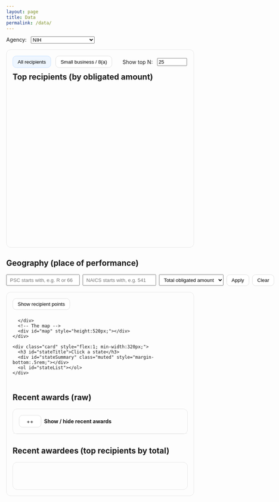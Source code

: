 ```yaml
---
layout: page
title: Data
permalink: /data/
---
```


<style>
  .pill { padding:.45rem .8rem; border-radius:.6rem; border:1px solid #ddd; cursor:pointer; background:#fff; }
  .pill:hover { background:#f6f6f6; }
  .pill.active { background:#eef6ff; border-color:#c6e0ff; }
  .muted { color:#666; }
  .row { display:flex; gap:2rem; flex-wrap:wrap; align-items:flex-start; }
  .card { padding:1rem; border:1px solid #e5e5e5; border-radius:.75rem; }
  table.table { border-collapse: collapse; width: 100%; }
  table.table thead th { background:#1f77b4; color:#fff; text-align:left; padding:.6rem .8rem; position:sticky; top:0; }
  table.table tbody td { padding:.35rem .6rem; border-bottom:1px solid #eee; font-size:.95rem; }
  table.table tbody tr:nth-child(even) { background:#f7fbff; }
  able.table thead th { background:#1f77b4; color:#fff; text-align:left; padding:.45rem .6rem; position:sticky; top:0; cursor:pointer; }
</style>
<style>
  #awardsPanel > summary .pill { width:2rem; text-align:center; }
  #awardsPanel[open] > summary .pill { content:"–"; }
  #awardsPanel[open] > summary .pill::after { content:"–"; }
  #awardsPanel:not([open]) > summary .pill::after { content:"+"; }
  th.sortable { cursor:pointer; user-select:none; }
  th.sortable .dir { opacity:.6; font-size:.9em; margin-left:.25rem; }
</style>

<div class="prose">
    <!-- Agency picker -->
  <div style="margin:.25rem 0 1rem 0;">
    <label for="agencySelect" style="margin-right:.5rem;">Agency:</label>
    <select id="agencySelect">
      <option value="nih">NIH</option>
      <option value="arpa-h">ARPA-H</option>
      <option value="ahrq">AHRQ</option>
      <option value="cms">CMS</option>
      <option value="dod_army_usamrdc">DoD · Army · USAMRDC</option>
      <option value="dod_navy_onr">DoD · Navy · ONR</option>
      <option value="dod_air_force_afrl">DoD · Air Force · AFRL</option>
      <option value="epa">EPA</option>
      <option value="doe_sc">DOE · SC</option>
      <option value="doe_arpa-e">DOE · ARPA-E</option>
    </select>
  </div>

  <!-- Top recipients -->
  <div class="card" style="margin-bottom:1rem;">
    <div style="display:flex; align-items:center; gap:.75rem; margin-bottom:.75rem;">
      <button id="tab-all" class="pill active">All recipients</button>
      <button id="tab-sb"  class="pill">Small business / 8(a)</button>
      <label for="topN" style="margin-left:1rem;">Show top N:</label>
      <input id="topN" type="number" value="25" min="1" max="200" style="width:5rem;">
    </div>
    <h2 id="chartTitle" style="margin:0 0 .5rem 0;">Top recipients (by obligated amount)</h2>
    <div id="chart" style="min-height:420px;"></div>
  </div>

  <!-- Geography -->
  <h2>Geography (place of performance)</h2>
  <div style="display:flex; gap:.5rem; align-items:center; margin:.5rem 0 1rem 0;">
    <input id="pscFilter"   placeholder="PSC starts with, e.g. R or 66"    style="padding:.35rem .5rem;">
    <input id="naicsFilter" placeholder="NAICS starts with, e.g. 541"      style="padding:.35rem .5rem;">
    <select id="aggMetric" style="padding:.35rem .5rem;">
      <option value="amount" selected>Total obligated amount</option>
      <option value="count">Award count</option>
    </select>
    <button id="applyFilters" class="pill">Apply</button>
    <button id="clearSelection" class="pill">Clear</button>
    <span id="mapNote" class="muted" style="margin-left:.5rem;"></span>
  </div>

  <div class="row">
    <div class="card" style="flex:2; min-width:420px;">
      <!-- Map controls -->
      <div style="display:flex; gap:.5rem; align-items:center; flex-wrap:wrap; margin-bottom:.75rem;">
        <button id="togglePoints" class="pill">Show recipient points</button>
        <button id="backToUS" class="pill" style="display:none;">← Back to US</button>
        <button id="togglePoints" class="pill" style="display:none; margin-bottom:.75rem;">Hide recipient points</button>

      </div>
      <!-- The map -->
      <div id="map" style="height:520px;"></div>
    </div>

    <div class="card" style="flex:1; min-width:320px;">
      <h3 id="stateTitle">Click a state</h3>
      <div id="stateSummary" class="muted" style="margin-bottom:.5rem;"></div>
      <ol id="stateList"></ol>
    </div>
  </div>

  <!-- Recent awards (raw table) -->
  <h2 style="margin-top:2rem;">Recent awards (raw)</h2>
  <details id="awardsPanel" class="card" style="padding:0;">
    <summary style="list-style:none; padding:1rem; cursor:pointer; display:flex; align-items:center; gap:.5rem; border-bottom:1px solid #eee;">
      <span class="pill" aria-hidden="true">+</span>
      <strong>Show / hide recent awards</strong>
      <span id="summary" class="muted" style="margin-left:auto;"></span>
    </summary>

    <div style="padding:1rem;">
      <div style="display:flex; gap:.5rem; align-items:center; flex-wrap:wrap; margin-bottom:.5rem;">
        <a class="pill" href="{{ '/data/nih_awards_last_90d.csv'  | relative_url }}">Download CSV</a>
        <a class="pill" href="{{ '/data/nih_awards_last_90d.json' | relative_url }}">Download JSON</a>
        <button id="showMore" class="pill">Show more rows</button>

        <!-- NEW: NAICS filter -->
        <span class="muted" style="margin-left:.75rem;">Filter NAICS:</span>
        <input id="awardsNaics" placeholder="e.g. 541 or 541714" style="padding:.35rem .5rem; width:12rem;">
        <button id="awardsNaicsClear" class="pill">Clear</button>
      </div>

      <div style="overflow:auto;">
        <table id="awardsTable" class="table" style="min-width:1000px;">
          <thead></thead>
          <tbody></tbody>
        </table>
      </div>
    </div>
  </details>


  <!-- Recent awardees (aggregated) -->
  <h2 style="margin-top:2rem;">Recent awardees (top recipients by total)</h2>
  <div class="card">
    <div id="awardeesSummary" class="muted" style="margin:.5rem 0;"></div>
    <div style="overflow:auto;">
      <table id="awardeesTable" class="table" style="min-width:600px;">
        <thead></thead>
        <tbody></tbody>
      </table>
    </div>
  </div>

  <div id="debug"></div>
</div>

<!-- 2) Jekyll baseurl -> JS (must be before the URLs builder) -->
<script>window.__NIH_BASEURL__ = "{{ site.baseurl }}";</script>

<!-- 3) Agency selection + URLs builder -->
<script>
  // 3a) Determine agency from URL (?agency=nih) or default to NIH
  const params = new URLSearchParams(location.search);
  const prefix = (params.get('agency') || 'nih').trim();

  // 3b) Expose for app.js
  window.__AGENCY_PREFIX__ = prefix;

  // 3c) Build the exact data URLs for the chosen agency
  const base = "{{ '/data/' | relative_url }}";
  window.APP_DATA_URLS = {
    AWARDS:          base + prefix + "_awards_last_90d.csv",
    TOP_RECIP:       base + prefix + "_top_recipients_last_90d.csv",
    TOP_RECIP_ENRICH:base + prefix + "_top_recipients_last_90d_enriched.csv"
  };

  // 3d) Sync the dropdown + wire change handler (quickest: reload with ?agency=)
  document.addEventListener('DOMContentLoaded', function () {
    const sel = document.getElementById('agencySelect');
    if (sel) {
      // If the value exists in the options, set it
      if ([...sel.options].some(o => o.value === prefix)) sel.value = prefix;

      sel.addEventListener('change', () => {
        const next = sel.value || 'nih';
        const p = new URLSearchParams(location.search);
        p.set('agency', next);
        // reload so app.js will read the new APP_DATA_URLS cleanly
        location.search = p.toString();
      });
    }

    // 3e) Point the download buttons at this agency’s files
    const csvA  = document.querySelector('a[href$="nih_awards_last_90d.csv"]');
    const jsonA = document.querySelector('a[href$="nih_awards_last_90d.json"]');
    if (csvA)  csvA.href  = base + prefix + "_awards_last_90d.csv";
    if (jsonA) jsonA.href = base + prefix + "_awards_last_90d.json";
  });
</script>

<!-- 4) your app (after all configs/libs) -->
<script src="{{ '/assets/js/app.js' | relative_url }}"></script>

